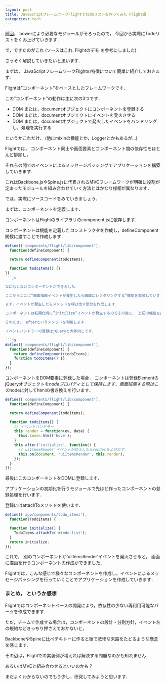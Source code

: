 ```yaml
---
layout: post
title: JavaScriptフレームワークFlightでtodoリストを作ってみた Flight編
categories: tech
---
```


[前回](/flight_part_1)， bowerにより必要なモジュールがそろったので， 今回から実際にTodoリストをくみ上げていきます．

で，できたのがこれ (ソースはこれ. Flightのデモ を参考にしました)

さっそく解説していきたいと思います．

まずは， JavaScriptフレームワークFlightの特徴について簡単に紹介しておきます．

Flightは”コンポーネント”をベースとしたフレームワークです．

この”コンポーネント”の動作は主に次の3つです．

* DOM または，documentオブジェクトにコンポーネントを登録する
* DOM または，documentオブジェクトにイベントを発火させる
* DOM または，documentオブジェクトで発火したイベントをハンドリングし，処理を実行する

というかこれだけ． (他にmixinの機能とか，Loggerとかもあるが…)

Flightでは， コンポーネント同士や画面要素とコンポーネント間の依存性をほとんど排除し，

それらの間でのイベントによるメッセージパッシングでアプリケーションを構築していきます．

これはBackbone.jsやSpine.jsに代表されるMVCフレームワークが明確に役割が定まったモジュールを組み合わせていく方法とはかなり様相が異なります．

では，実際にソースコードをみていきましょう．

まずは，コンポーネントを定義します．

コンポーネントはFlightのライブラリのcomponent.jsに依存します．

コンポーネントは機能を定義したコンストラクタを作成し，defineComponent関数に渡すことで作成します．

```js
define(['components/flight/lib/component'],
  function(defineComponent) {

  return defineComponent(todoItems);

  function todoItems() {}
})
```js

なにもしないコンポーネントができました．

ここからここに”画面描画イベントが発生したら画面にレンダリングする”機能を実装していきます．

まず，イベントが発生したらメソッドを呼び出す部分を作成します．

コンポーネントは初期化時に”initilize”イベントが発生するのでその後に， 上記の機能を持つイベントハンドリングを登録します．

そのとき， afterというメソッドを利用します．

イベントハンドラーの登録はjQueryと大体同じです．

```js
define(['components/flight/lib/component'],
  function(defineComponent) {
    return defineComponent(todoItems);
    function todoItems() {}
  }
});
```

コンポーネントをDOM要素に登録した場合， コンポーネントは登録ElementのjQueryオブジェクトを$nodeプロパティとして保持します．画面描画する際はこの$nodeに対してhtmlの書き換えを行います．

```js
define(['components/flight/lib/component'],
  function(defineComponent) {

  return defineComponent(todoItems);

  function todoItems() {
    // イベントハンドラー
    this.render = function(ev, data) {
      this.$node.html('hove');
    }
    this.after('initialize', function() {
      // uiItemsRender'イベントが発火したらrenderをよびだす．
      this.on(document, 'uiItemsRender', this.render);
    });
  }
});
```

最後にこのコンポーネントをDOMに登録します．

アプリケーションの初期化を行うモジュールで先ほど作ったコンポーネントの登録処理を行います．

登録にはattachToメソッドを使います．

```js
define(['app/components/todo_items'],
  function(TodoItems) {

  function initialize() {
    TodoItems.attachTo('#todo-list');
  }
  return initialize;
});
```

これで， 別のコンポーネントが’uiItemsRender’イベントを発火させると， 画面に描画を行うコンポーネントの作成ができました．

Flightでは，こんな感じで様々なコンポーネントを作成し，イベントによるメッセージパッシングを行っていくことでアプリケーションを作成していきます．

### まとめ， というか感想

Flightではコンポーネントベースの開発により，依存性の少ない再利用可能なパーツを作成できます．

ただ，チームで作成する場合は，コンポーネントの設計・分割方針，イベント名の規約などきっちり押さえておかないと，

BackboneやSpineに比べテキトーに作ると後で悲惨な末路をたどるような懸念を感じます．

その辺は，Flightでの実装例が増えれば解決する問題なのかも知れません．

あるいはMVCと組み合わせるといいのかも？

まだよくわからないのでもう少し，研究してみようと思います．

